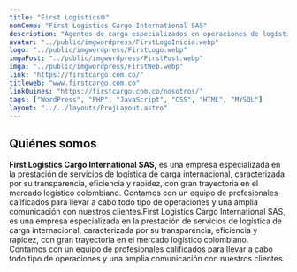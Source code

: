 ```yaml
---
title: "First Logistics🌐"
nomComp: "First Logistics Cargo International SAS"
description: "Agentes de carga especializados en operaciones de logística internacional con amplia experiencia en el mercado logístico colombiano."
avatar: "../public/imgwordpress/FirstLogoInicio.webp"
logo: "../public/imgwordpress/FirstLogo.webp"
imgaPost: "../public/imgwordpress/FirstPost.webp"
imga: "../public/imgwordpress/FirstWeb.webp"
link: "https://firstcargo.com.co/"
titleweb: "www.firstcargo.com.co"
linkQuines: "https://firstcargo.com.co/nosotros/"
tags: ["WordPress", "PHP", "JavaScript", "CSS", "HTML", "MYSQL"]
layout: "../../layouts/ProjLayout.astro"
---
```

## Quiénes somos

**First Logistics Cargo International SAS,** es una empresa especializada en la prestación de servicios de logística de carga internacional, caracterizada por su transparencia, eficiencia y rapidez, con gran trayectoria en el mercado logístico colombiano. Contamos con un equipo de profesionales calificados para llevar a cabo todo tipo de operaciones y una amplia comunicación con nuestros clientes.First Logistics Cargo International SAS, es una empresa especializada en la prestación de servicios de logística de carga internacional, caracterizada por su transparencia, eficiencia y rapidez, con gran trayectoria en el mercado logístico colombiano. Contamos con un equipo de profesionales calificados para llevar a cabo todo tipo de operaciones y una amplia comunicación con nuestros clientes.
